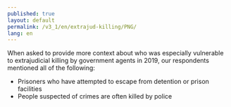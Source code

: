 ```yaml
---
published: true
layout: default
permalink: /v3_1/en/extrajud-killing/PNG/
lang: en
---
```

When asked to provide more context about who was especially vulnerable to extrajudicial killing by government agents in 2019, our respondents mentioned all of the following: 

-	Prisoners who have attempted to escape from detention or prison facilities
-	People suspected of crimes are often killed by police 